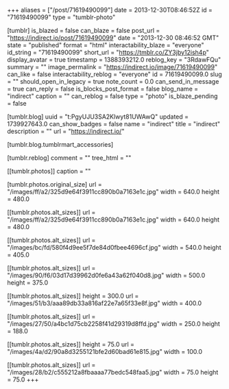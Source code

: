 +++
aliases = ["/post/71619490099"]
date = 2013-12-30T08:46:52Z
id = "71619490099"
type = "tumblr-photo"

[tumblr]
is_blazed = false
can_blaze = false
post_url = "https://indirect.io/post/71619490099"
date = "2013-12-30 08:46:52 GMT"
state = "published"
format = "html"
interactability_blaze = "everyone"
id_string = "71619490099"
short_url = "https://tmblr.co/ZY3jby12ish4p"
display_avatar = true
timestamp = 1388393212.0
reblog_key = "3RdawFQu"
summary = ""
image_permalink = "https://indirect.io/image/71619490099"
can_like = false
interactability_reblog = "everyone"
id = 71619490099.0
slug = ""
should_open_in_legacy = true
note_count = 0.0
can_send_in_message = true
can_reply = false
is_blocks_post_format = false
blog_name = "indirect"
caption = ""
can_reblog = false
type = "photo"
is_blaze_pending = false

[tumblr.blog]
uuid = "t:PgyUJU3SA2Klwyt81UWAwQ"
updated = 1739927643.0
can_show_badges = false
name = "indirect"
title = "indirect"
description = ""
url = "https://indirect.io/"

[tumblr.blog.tumblrmart_accessories]

[tumblr.reblog]
comment = ""
tree_html = ""

[[tumblr.photos]]
caption = ""

[tumblr.photos.original_size]
url = "/images/ff/a2/325d9e64f3911cc890b0a7163e1c.jpg"
width = 640.0
height = 480.0

[[tumblr.photos.alt_sizes]]
url = "/images/ff/a2/325d9e64f3911cc890b0a7163e1c.jpg"
width = 640.0
height = 480.0

[[tumblr.photos.alt_sizes]]
url = "/images/bc/fd/580f4d9ee5f7de84d0fbee4696cf.jpg"
width = 540.0
height = 405.0

[[tumblr.photos.alt_sizes]]
url = "/images/90/f6/03d17d39962d0fe6a43a62f040d8.jpg"
width = 500.0
height = 375.0

[[tumblr.photos.alt_sizes]]
height = 300.0
url = "/images/51/b3/aaa89db33a816af22e7a65f33e8f.jpg"
width = 400.0

[[tumblr.photos.alt_sizes]]
url = "/images/27/50/a4bc1d75cb2258f41d29319d8ffd.jpg"
width = 250.0
height = 188.0

[[tumblr.photos.alt_sizes]]
height = 75.0
url = "/images/4a/d2/90a8d3255121bfe2d60bad61e815.jpg"
width = 100.0

[[tumblr.photos.alt_sizes]]
url = "/images/28/b2/c555212a8fbaaaa77bedc548faa5.jpg"
width = 75.0
height = 75.0
+++
